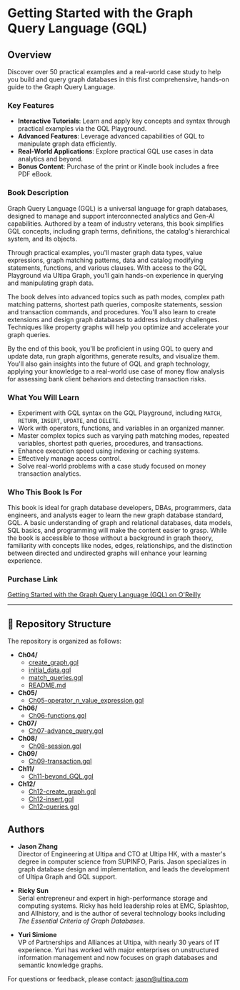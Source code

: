 # Getting Started with the Graph Query Language (GQL)

## Overview

Discover over 50 practical examples and a real-world case study to help you build and query graph databases in this first comprehensive, hands-on guide to the Graph Query Language.

### Key Features

- **Interactive Tutorials**: Learn and apply key concepts and syntax through practical examples via the GQL Playground.
- **Advanced Features**: Leverage advanced capabilities of GQL to manipulate graph data efficiently.
- **Real-World Applications**: Explore practical GQL use cases in data analytics and beyond.
- **Bonus Content**: Purchase of the print or Kindle book includes a free PDF eBook.

### Book Description

Graph Query Language (GQL) is a universal language for graph databases, designed to manage and support interconnected analytics and Gen-AI capabilities. Authored by a team of industry veterans, this book simplifies GQL concepts, including graph terms, definitions, the catalog's hierarchical system, and its objects.

Through practical examples, you'll master graph data types, value expressions, graph matching patterns, data and catalog modifying statements, functions, and various clauses. With access to the GQL Playground via Ultipa Graph, you'll gain hands-on experience in querying and manipulating graph data.

The book delves into advanced topics such as path modes, complex path matching patterns, shortest path queries, composite statements, session and transaction commands, and procedures. You'll also learn to create extensions and design graph databases to address industry challenges. Techniques like property graphs will help you optimize and accelerate your graph queries.

By the end of this book, you'll be proficient in using GQL to query and update data, run graph algorithms, generate results, and visualize them. You'll also gain insights into the future of GQL and graph technology, applying your knowledge to a real-world use case of money flow analysis for assessing bank client behaviors and detecting transaction risks.

### What You Will Learn

- Experiment with GQL syntax on the GQL Playground, including `MATCH`, `RETURN`, `INSERT`, `UPDATE`, and `DELETE`.
- Work with operators, functions, and variables in an organized manner.
- Master complex topics such as varying path matching modes, repeated variables, shortest path queries, procedures, and transactions.
- Enhance execution speed using indexing or caching systems.
- Effectively manage access control.
- Solve real-world problems with a case study focused on money transaction analytics.

### Who This Book Is For

This book is ideal for graph database developers, DBAs, programmers, data engineers, and analysts eager to learn the new graph database standard, GQL. A basic understanding of graph and relational databases, data models, SQL basics, and programming will make the content easier to grasp. While the book is accessible to those without a background in graph theory, familiarity with concepts like nodes, edges, relationships, and the distinction between directed and undirected graphs will enhance your learning experience.

### Purchase Link

[Getting Started with the Graph Query Language (GQL) on O'Reilly](https://www.oreilly.com/library/view/getting-started-with/9781836204015/)

---

## 📂 Repository Structure

The repository is organized as follows:

- **Ch04/**
    - [create_graph.gql](./Ch04/create_graph.gql)
    - [initial_data.gql](./Ch04/initial_data.gql)
    - [match_queries.gql](./Ch04/match_queries.gql)
    - [README.md](./Ch04/README.md)
- **Ch05/**
    - [Ch05-operator_n_value_expression.gql](./Ch05/Ch05-operator_n_value_expression.gql)
- **Ch06/**
    - [Ch06-functions.gql](./Ch06/Ch06-functions.gql)
- **Ch07/**
    - [Ch07-advance_query.gql](./Ch07/Ch07-advance_query.gql)
- **Ch08/**
    - [Ch08-session.gql](./Ch08/Ch08-session.gql)
- **Ch09/**
    - [Ch09-transaction.gql](./Ch09/Ch09-transaction.gql)
- **Ch11/**
    - [Ch11-beyond_GQL.gql](./Ch11/Ch11-beyond_GQL.gql)
- **Ch12/**
    - [Ch12-create_graph.gql](./Ch12/Ch12-create_graph.gql)
    - [Ch12-insert.gql](./Ch12/Ch12-insert.gql)
    - [Ch12-queries.gql](./Ch12/Ch12-queries.gql)



## Authors

- **Jason Zhang**  
  Director of Engineering at Ultipa and CTO at Ultipa HK, with a master's degree in computer science from SUPINFO, Paris. Jason specializes in graph database design and implementation, and leads the development of Ultipa Graph and GQL support.


- **Ricky Sun**  
  Serial entrepreneur and expert in high-performance storage and computing systems. Ricky has held leadership roles at EMC, Splashtop, and Allhistory, and is the author of several technology books including _The Essential Criteria of Graph Databases_.


- **Yuri Simione**  
  VP of Partnerships and Alliances at Ultipa, with nearly 30 years of IT experience. Yuri has worked with major enterprises on unstructured information management and now focuses on graph databases and semantic knowledge graphs.

For questions or feedback, please contact:  [jason@ultipa.com](mailto:jason@ultipa.com)